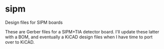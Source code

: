 # sipm
Design files for SIPM boards

These are Gerber files for a SIPM+TIA detector board.  I'll update these latter with a BOM, and eventually a KiCAD design files when I have time to port over to KiCAD.
